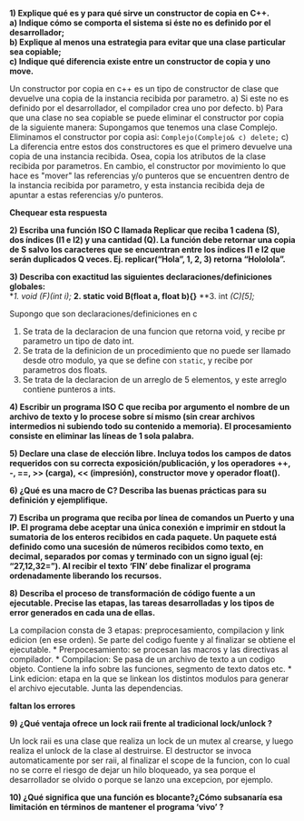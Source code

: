 **1) Explique qué es y para qué sirve un constructor de copia en C++.**  
  **a) Indique cómo se comporta el sistema si éste no es definido por el desarrollador;**  
  **b) Explique al menos una estrategia para evitar que una clase particular sea copiable;**  
  **c) Indique qué diferencia existe entre un constructor de copia y uno move.**      

Un constructor por copia en c++ es un tipo de constructor de clase que devuelve una copia de la instancia recibida por parametro.
  a) Si este no es definido por el desarrollador, el compilador crea uno por defecto.
  b) Para que una clase no sea copiable se puede eliminar el constructor por copia de la siguiente manera:
    Supongamos que tenemos una clase Complejo. Eliminamos el constructor por copia asi:
    ```
    Complejo(Complejo& c) delete;
    ```
  c) La diferencia entre estos dos constructores es que el primero devuelve una copia de una instancia recibida. Osea, copia los atributos de la clase recibida por parametros. En cambio, el constructor por movimiento lo que hace es "mover" las referencias y/o punteros que se encuentren dentro de la instancia recibida por parametro, y esta instancia recibida deja de apuntar a estas referencias y/o punteros.

  **Chequear esta respuesta**

  **2) Escriba una función ISO C llamada Replicar que reciba 1 cadena (S), dos índices (I1 e I2) y
  una cantidad (Q). La función debe retornar una copia de S salvo los caracteres que se
  encuentran entre los índices I1 e I2 que serán duplicados Q veces.
  Ej. replicar(“Hola”, 1, 2, 3) retorna “Hololola”.**  


  **3) Describa con exactitud las siguientes declaraciones/definiciones globales:**  
  **1. void (*F)(int i);**
  **2. static void B(float a, float b){}**
  **3. int *(*C)[5];**

  Supongo que son declaraciones/definiciones en c
  1. Se trata de la declaracion de una funcion que retorna void, y recibe pr parametro un tipo de dato int.
  2. Se trata de la definicion de un procedimiento que no puede ser llamado desde otro modulo, ya que se define con ```static```, y recibe por parametros dos floats.
  3. Se trata de la declaracion de un arreglo de 5 elementos, y este arreglo contiene punteros a ints.

  **4) Escribir un programa ISO C que reciba por argumento el nombre de un archivo de texto y lo procese sobre sí mismo (sin crear archivos intermedios ni subiendo todo su contenido a memoria). El procesamiento consiste en eliminar las líneas de 1 sola palabra.**


  **5) Declare una clase de elección libre. Incluya todos los campos de datos requeridos con su correcta exposición/publicación, y los operadores ++, -, ==, >> (carga), << (impresión), constructor move y operador float().**  


**6) ¿Qué es una macro de C? Describa las buenas prácticas para su definición y ejemplifique.**  



  **7) Escriba un programa que reciba por línea de comandos un Puerto y una IP. El programa debe aceptar una única conexión e imprimir en stdout la sumatoria de los enteros recibidos en cada paquete. Un paquete está definido como una sucesión de números recibidos como texto, en decimal, separados por comas y terminado con un signo igual (ej: “27,12,32=”). Al recibir el texto ‘FIN’ debe finalizar el programa ordenadamente liberando los recursos.**



  **8) Describa el proceso de transformación de código fuente a un ejecutable. Precise las etapas, las tareas desarrolladas y los tipos de error generados en cada una de ellas.**

  La compilacion consta de 3 etapas: preprocesamiento, compilacion y link edicion (en ese orden). Se parte del codigo fuente y al finalizar se obtiene el ejecutable.
    * Prerpocesamiento: se procesan las macros y las directivas al compilador.
    * Compilacion: Se pasa de un archivo de texto a un codigo objeto. Contiene la info sobre las funciones, segmento de texto datos etc.
    * Link edicion: etapa en la que se linkean los distintos modulos para generar el archivo ejecutable. Junta las dependencias.

**faltan los errores**

  **9) ¿Qué ventaja ofrece un lock raii frente al tradicional lock/unlock ?**  

  Un lock raii es una clase que realiza un lock de un mutex al crearse, y luego realiza el unlock de la clase al destruirse. El destructor se invoca automaticamente por ser raii, al finalizar el scope de la funcion, con lo cual no se corre el riesgo de dejar un hilo bloqueado, ya sea porque el desarrollador se olvido o porque se lanzo una excepcion, por ejemplo.

  **10) ¿Qué significa que una función es blocante?¿Cómo subsanaría esa limitación en términos de mantener el programa ‘vivo’ ?**  
